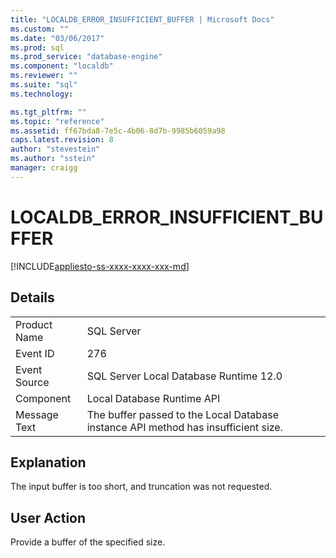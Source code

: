 ```yaml
---
title: "LOCALDB_ERROR_INSUFFICIENT_BUFFER | Microsoft Docs"
ms.custom: ""
ms.date: "03/06/2017"
ms.prod: sql
ms.prod_service: "database-engine"
ms.component: "localdb"
ms.reviewer: ""
ms.suite: "sql"
ms.technology: 

ms.tgt_pltfrm: ""
ms.topic: "reference"
ms.assetid: ff67bda8-7e5c-4b06-8d7b-9985b6059a98
caps.latest.revision: 8
author: "stevestein"
ms.author: "sstein"
manager: craigg
---
```

# LOCALDB_ERROR_INSUFFICIENT_BUFFER
[!INCLUDE[appliesto-ss-xxxx-xxxx-xxx-md](../../includes/appliesto-ss-xxxx-xxxx-xxx-md.md)]
    
## Details  
  
|||  
|-|-|  
|Product Name|SQL Server|  
|Event ID|276|  
|Event Source|SQL Server Local Database Runtime 12.0|  
|Component|Local Database Runtime API|  
|Message Text|The buffer passed to the Local Database instance API method has insufficient size.|  
  
## Explanation  
 The input buffer is too short, and truncation was not requested.  
  
## User Action  
 Provide a buffer of the specified size.  
  
  
